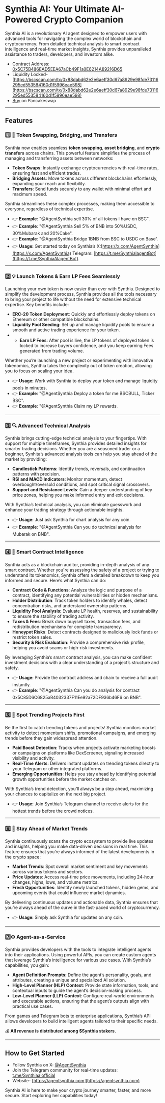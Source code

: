 # Synthia AI: Your Ultimate AI-Powered Crypto Companion

Synthia AI is a revolutionary AI agent designed to empower users with advanced tools for navigating the complex world of blockchain and cryptocurrency. From detailed technical analysis to smart contract intelligence and real-time market insights, Synthia provides unparalleled assistance to traders, developers, and investors alike.

- Contract Address: [0x5C75B486EAD5EEA67aCb49F1a0E6214A89216D65](https://bscscan.com/address/0x5C75B486EAD5EEA67aCb49F1a0E6214A89216D65)
- Liquidity Locked- [https://bscscan.com/tx/0x88dabd62e2e6aeff30d67a8929e98fde73116295ed553584160d1f5996eae598](https://bscscan.com/tx/0x88dabd62e2e6aeff30d67a8929e98fde73116295ed553584160d1f5996eae598)
- [Buy](https://pancakeswap.finance/swap?outputCurrency=0x5C75B486EAD5EEA67aCb49F1a0E6214A89216D65) on Pancakeswap

---

## Features

### 1️⃣ 💱 Token Swapping, Bridging, and Transfers

Synthia now enables seamless **token swapping**, **asset bridging**, and **crypto transfers** across chains. This powerful feature simplifies the process of managing and transferring assets between networks:

- **Token Swaps**: Instantly exchange cryptocurrencies with real-time rates, ensuring fast and efficient trades.
- **Bridging Assets**: Move tokens across different blockchains effortlessly, expanding your reach and flexibility.
- **Transfers**: Send funds securely to any wallet with minimal effort and maximum speed.

Synthia streamlines these complex processes, making them accessible to everyone, regardless of technical expertise.

- 👉 **Example**: "@AgentSynthia sell 30% of all tokens I have on BSC".
- 👉 **Example**: "@AgentSynthia Sell 5% of BNB into 50%USDC, 30%Mubarak and 20%Cake".
- 👉 **Example**: "@AgentSynthia Bridge 1BNB from BSC to USDC on Base".
- 👉 **Usage**: Get started today on Synthia’s X:[https://x.com/AgentSynthia](https://x.com/AgentSynthia) Telegram: [https://t.me/SynthiaIagentBot](https://t.me/SynthiaAIagentBot).

---

### 2️⃣ 💡 Launch Tokens & Earn LP Fees Seamlessly

Launching your own token is now easier than ever with Synthia. Designed to simplify the development process, Synthia provides all the tools necessary to bring your project to life without the need for extensive technical expertise. Key benefits include:

- **ERC-20 Token Deployment**: Quickly and effortlessly deploy tokens on Ethereum or other compatible blockchains.
- **Liquidity Pool Seeding**: Set up and manage liquidity pools to ensure a smooth and active trading experience for your token.
- - **Earn LP Fees**: After pool is live, the LP tokens of deployed token is locked to increase buyers confidence, and you keep earning Fees generated from trading volume.

Whether you’re launching a new project or experimenting with innovative tokenomics, Synthia takes the complexity out of token creation, allowing you to focus on scaling your idea.

- 👉 **Usage**: Work with Synthia to deploy your token and manage liquidity pools in minutes.
- 👉 **Example**: "@AgentSynthia Deploy a token for me BSCBULL, Ticker BSC".
- 👉 **Example**: "@AgentSynthia Claim my LP rewards.

---


### 3️⃣ 🔍 Advanced Technical Analysis

Synthia brings cutting-edge technical analysis to your fingertips. With support for multiple timeframes, Synthia provides detailed insights for smarter trading decisions. Whether you are a seasoned trader or a beginner, Synhita’s advanced analysis tools can help you stay ahead of the market by providing:

- **Candlestick Patterns**: Identify trends, reversals, and continuation patterns with precision.
- **RSI and MACD Indicators**: Monitor momentum, detect overbought/oversold conditions, and spot critical signal crossovers.
- **Support and Resistance Levels**: Gain a deeper understanding of key price zones, helping you make informed entry and exit decisions.

With Synthia’s technical analysis, you can eliminate guesswork and enhance your trading strategy through actionable insights. 

- 👉 **Usage**: Just ask Synthia for chart analysis for any coin.
- 👉 **Example**: "@AgentSynthia Can you do technical analysis for Mubarak on BNB".


---

### 4️⃣ 📜 Smart Contract Intelligence

Synthia acts as a blockchain auditor, providing in-depth analysis of any smart contract. Whether you're assessing the safety of a project or trying to understand its tokenomics, Synthia offers a detailed breakdown to keep you informed and secure. Here’s what Synthia can do:

- **Contract Code & Functions**: Analyze the logic and purpose of a contract, identifying any potential vulnerabilities or hidden mechanisms.
- **Holder Distribution**: Track token holders to identify whales, detect concentration risks, and understand ownership patterns.
- **Liquidity Pool Analysis**: Evaluate LP health, reserves, and sustainability to ensure the stability of trading activity.
- **Taxes & Fees**: Break down buy/sell taxes, transaction fees, and redistribution mechanisms for complete transparency.
- **Honeypot Risks**: Detect contracts designed to maliciously lock funds or restrict token sales.
- **Security & Risk Evaluation**: Provide a comprehensive risk profile, helping you avoid scams or high-risk investments.

By leveraging Synthia’s smart contract analysis, you can make confident investment decisions with a clear understanding of a project’s structure and safety.

- 👉 **Usage**: Provide the contract address and chain to receive a full audit instantly.
- 👉 **Example**: "@AgentSynthia Can you do analysis for contract 0x5C85D6C6825aB4032337F11Ee92a72DF936b46F6 on BNB".

---

### 5️⃣ 🚀 Spot Trending Projects First

Be the first to catch trending tokens and projects! Synthia monitors market activity to detect momentum shifts, promotional campaigns, and emerging trends before they gain widespread attention. 

- **Paid Boost Detection**: Tracks when projects activate marketing boosts or campaigns on platforms like DexScreener, signaling increased visibility and activity.
- **Real-Time Alerts**: Delivers instant updates on trending tokens directly to your Telegram or other integrated platforms.
- **Emerging Opportunities**: Helps you stay ahead by identifying potential growth opportunities before the market catches on.

With Synthia’s trend detection, you’ll always be a step ahead, maximizing your chances to capitalize on the next big project.

- 👉 **Usage**: Join Synthia’s Telegram channel to receive alerts for the hottest trends before the crowd notices.

---

### 6️⃣ 🌟 Stay Ahead of Market Trends

Synthia continuously scans the crypto ecosystem to provide live updates and insights, helping you make data-driven decisions in real time. This feature ensures that you’re always informed of the latest developments in the crypto space:

- **Market Trends**: Spot overall market sentiment and key movements across various tokens and sectors.
- **Price Updates**: Access real-time price movements, including 24-hour changes, highs, lows, and volume metrics.
- **Fresh Opportunities**: Identify newly launched tokens, hidden gems, and upcoming events that could influence market dynamics.

By delivering continuous updates and actionable data, Synthia ensures that you’re always ahead of the curve in the fast-paced world of cryptocurrency.

- 👉 **Usage**: Simply ask Synthia for updates on any coin.

---


### 7️⃣⚙️ Agent-as-a-Service 

Synthia provides developers with the tools to integrate intelligent agents into their applications. Using powerful APIs, you can create custom agents that leverage Synthia’s intelligence for various use cases. With Synthia’s capabilities, you gain:

- **Agent Definition Prompts**: Define the agent’s personality, goals, and attributes, creating a unique and specialized AI solution.
- **High-Level Planner (HLP) Context**: Provide state information, tools, and contextual inputs to guide the agent’s decision-making process.
- **Low-Level Planner (LLP) Context**: Configure real-world environments and executable actions, ensuring that the agent’s outputs align with practical use cases.

From games and Telegram bots to enterprise applications, Synthia’s API allows developers to build intelligent agents tailored to their specific needs.

💰 **All revenue is distributed among $Synthia stakers.**

---


## How to Get Started

- Follow Synthia on X: [@AgentSynthia](https://x.com/AgentSynthia)
- Join the Telegram community for real-time updates: [t.me/Synthiaaiofficial](https://t.me/Synthiaaiofficial)
- Website- [https://agentsynthia.com](https://agentsynthia.com)

Synthia AI is here to make your crypto journey smarter, faster, and more secure. Start exploring her capabilities today!
